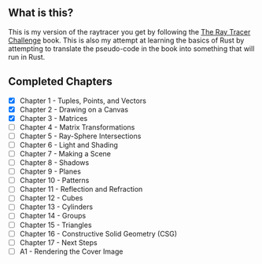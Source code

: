 ## What is this?

This is my version of the raytracer you get by following the [The Ray Tracer Challenge](https://pragprog.com/book/jbtracer/the-ray-tracer-challenge) book. This is also my attempt at learning the basics of Rust by attempting to translate the pseudo-code in the book into something that will run in Rust.

## Completed Chapters

- [x] Chapter 1 - Tuples, Points, and Vectors
- [x] Chapter 2 - Drawing on a Canvas
- [x] Chapter 3 - Matrices
- [ ] Chapter 4 - Matrix Transformations
- [ ] Chapter 5 - Ray-Sphere Intersections
- [ ] Chapter 6 - Light and Shading
- [ ] Chapter 7 - Making a Scene
- [ ] Chapter 8 - Shadows
- [ ] Chapter 9 - Planes
- [ ] Chapter 10 - Patterns
- [ ] Chapter 11 - Reflection and Refraction
- [ ] Chapter 12 - Cubes
- [ ] Chapter 13 - Cylinders
- [ ] Chapter 14 - Groups
- [ ] Chapter 15 - Triangles
- [ ] Chapter 16 - Constructive Solid Geometry (CSG)
- [ ] Chapter 17 - Next Steps
- [ ] A1 - Rendering the Cover Image
